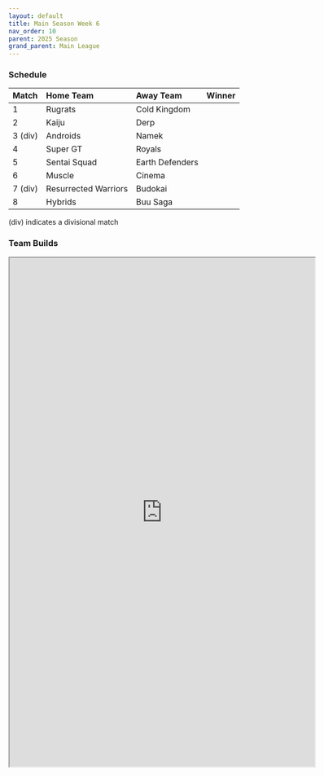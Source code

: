 ```yaml
---
layout: default
title: Main Season Week 6
nav_order: 10
parent: 2025 Season
grand_parent: Main League
---
```

### Schedule

|Match          |  Home Team            | Away Team        | Winner           |
| :-------------| :---------------------| :----------------| :----------------|
|1| Rugrats | Cold Kingdom | |
|2| Kaiju | Derp | |
|3 (div)| Androids | Namek | |
|4| Super GT | Royals | |
|5| Sentai Squad | Earth Defenders | |
|6| Muscle | Cinema | |
|7 (div)| Resurrected Warriors | Budokai | |
|8| Hybrids | Buu Saga | |
(div) indicates a divisional match

### Team Builds
 
<iframe width=600 height=1000 scrolling="yes" src="https://docs.google.com/document/d/e/2PACX-1vSy4XXt4xkmbI5JHVoU2nrhINQ4YLFJLF_cQis_Y05dRmi11FYxpYxWe0wgE25MrDR7jWuZijD0LB12/pub?embedded=true"></iframe>